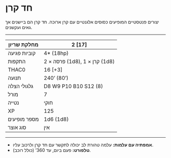 # חד קרן

יצורים פנטסטיים המופיעים כסוסים אלגנטיים עם קרן ארוכה. חד קרן הם ביישנים אך גאים ועקשנים.

------

| מחלקת שריון     | 2 [17]                         |
| ---------------- | ------------------------------ |
| קוביות פגיעה     | 4* (18hp)                      |
| התקפות           | 2 × פרסה (1d8), 1 × קרן (1d8)  |
| THAC0            | 16 [+3]                        |
| תנועה            | 240’ (80’)                     |
| גלגולי הצלה      | D8 W9 P10 B10 S12 (8)          |
| מורל             | 7                              |
| נטייה            | חוקי                           |
| XP               | 125                            |
| מספר מופיעים     | 1d6 (1d8)                      |
| סוג אוצר         | אין                            |

------

- **אמפתיה עם עלמות:** עלמה טהורת לב יכולה לתקשר עם חד קרן ולרכוב עליו.
- **טלפורט:** פעם ביום, עד 360’ (כולל רוכב).